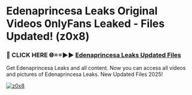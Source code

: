 # Edenaprincesa Leaks Original Videos 0nlyFans Leaked - Files Updated! (z0x8)

<h3>🔴 CLICK HERE 🌐==►► <a href="https://tinyurl.com/2m67pmp6" rel="nofollow">Edenaprincesa Leaks Updated Files</a></h3>

Get Edenaprincesa Leaks and all content. Now you can access all videos and pictures of Edenaprincesa Leaks. New Updated Files 2025!

[![z0x8](https://i.imgur.com/H4QAA4z.gif)](https://tinyurl.com/2m67pmp6)